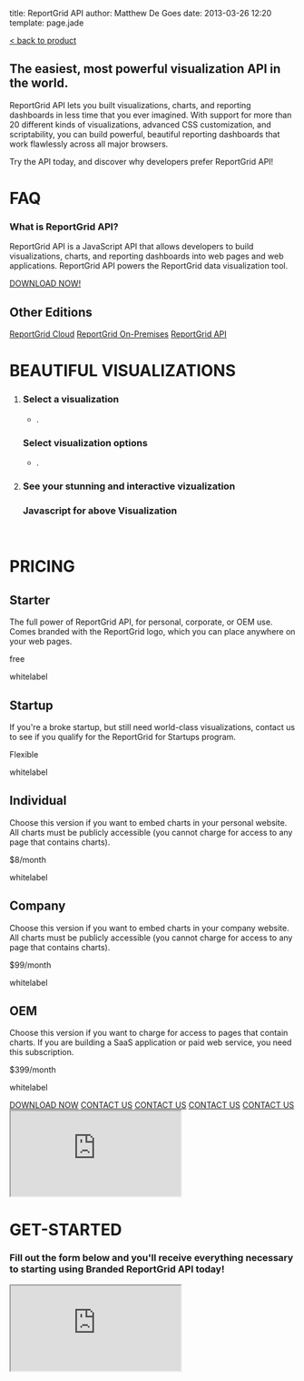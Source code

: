 title: ReportGrid API
author: Matthew De Goes
date: 2013-03-26 12:20
template: page.jade

<div id="body-links">
   <a class="static-link" href="/products/reportgrid/">&#60; back to product</a>
</div>
<div class="two-columns">
    <h2>The easiest, most powerful visualization API in the world.</h2>
    <p>ReportGrid API lets you built visualizations, charts, and reporting dashboards in less time that you ever imagined. With support for more than 20 different kinds of visualizations, advanced CSS customization, and scriptability, you can build powerful, beautiful reporting dashboards that work flawlessly across all major browsers.</p>
    <p>Try the API today, and discover why developers prefer ReportGrid API!</p>
    <h1>FAQ</h1>
    <div id="editions-faq">
        <h3>What is ReportGrid API?</h3>
        <p>ReportGrid API is a JavaScript API that allows developers to build visualizations, charts, and reporting dashboards into web pages and web applications. ReportGrid API powers the ReportGrid data visualization tool.</p>
    </div>
</div>
<div class="two-columns-end">
    <a class="medium-button red-background" href="#pricing">DOWNLOAD NOW!</a>
    <div id="body-side-resources">
        <h2>Other Editions</h2>
        <div id="editions">
            <a href="/editions/reportgrid-cloud/">ReportGrid Cloud</a>
            <a href="/editions/reportgrid-on-premises/">ReportGrid On-Premises</a>
            <a class="active" href="/editions/reportgrid-api/">ReportGrid API</a>
        </div>
    </div>
</div>
<div class="clear-left">
</div>

<div id="edition-content">
    <h1>BEAUTIFUL VISUALIZATIONS</h1>
    <div id="getting-started">
        <div class="started-details">
            <ol>
                <li>
                    <h3>Select a visualization</h3>
                    <div id="visualization-menu">
                        <ul id="samplecategories">
                            <li>.</li>
                        </ul>
                    </div>
                    <div class="clear-left">
                    </div>
                    <h3><span></span> Select visualization options</h3>
                    <div id="visualization-options">
                        <ul id="sampleoptions">
                            <li>.</li>
                        </ul>
                    </div>
                    <div class="clear-left">
                    </div>
                </li>
                <li>
                    <h3>See your stunning and interactive vizualization</h3>
                    <div id="samplevisualization" class="visualizationbox"> 
                    </div>
                    <h3>Javascript for above Visualization</h3>
                    <pre id="samplecode"> </pre>
                </li>
            </ol>
        </div>
    </div>
    <h1>PRICING</h1>
    <div id="dynamic-pricing-chart">
        <div class="pricing-chart-option">
            <h2>Starter</h2>
            <p class="description-alt">The full power of ReportGrid API, for personal, corporate, or OEM use. Comes branded with the ReportGrid logo, which you can place anywhere on your web pages.</p>
            <p class="cost">free</p>
            <p class="check-no"></p>
            <p class="point-name">whitelabel</p>
        </div>
        <div class="pricing-chart-option">
            <h2>Startup</h2>
            <p class="description-alt">If you're a broke startup, but still need world-class visualizations, contact us to see if you qualify for the ReportGrid for Startups program.</p>
            <p class="cost">Flexible</p>
            <p class="check-yes"></p>
            <p class="point-name">whitelabel</p>
        </div>
        <div class="pricing-chart-option">
            <h2>Individual</h2>
            <p class="description-alt">Choose this version if you want to embed charts in your personal website. All charts must be publicly accessible (you cannot charge for access to any page that contains charts).</p>
            <p class="cost">$8/month</p>
            <p class="check-yes"></p>
            <p class="point-name">whitelabel</p>
        </div>
        <div class="pricing-chart-option">
            <h2>Company</h2>
            <p class="description-alt">Choose this version if you want to embed charts in your company website. All charts must be publicly accessible (you cannot charge for access to any page that contains charts).</p>
            <p class="cost">$99/month</p>
            <p class="check-yes"></p>
            <p class="point-name">whitelabel</p>
        </div>
        <div class="pricing-chart-option">
            <h2>OEM</h2>
            <p class="description-alt">Choose this version if you want to charge for access to pages that contain charts. If you are building a SaaS application or paid web service, you need this subscription.</p>
            <p class="cost">$399/month</p>
            <p class="check-yes"></p>
            <p class="point-name">whitelabel</p>
        </div>
        <div class="clear-left"></div>
        </div>
    </div>
    <div id="dynamic-editions-pricing-buttons">
        <a class="red-background" href="#get-started">DOWNLOAD NOW</a>
        <a class="red-background pop-up-form" href="#">CONTACT US</a>
        <a class="red-background pop-up-form" href="#">CONTACT US</a>
        <a class="red-background pop-up-form" href="#">CONTACT US</a>
        <a class="red-background pop-up-form" href="#">CONTACT US</a>
    </div>
    <div id="pop-up-form">
        <div class="icon-close-frame">
        </div>
        <div class="form-iframe-half">
            <iframe src="http://www2.precog.com/l/17892/2013-02-13/6x1h2"></iframe>
        </div>
    </div>
    <h1 id="get-started">GET-STARTED</h1>
    <h3>Fill out the form below and you'll receive everything necessary to starting using Branded ReportGrid API today!</h3>
    <div class="form-iframe-half">
        <iframe src="http://www2.precog.com/l/17892/2012-12-07/6t1q"></iframe>
    </div>
</div>
<script src="http://api.reportgrid.com/js/reportgrid-charts.js?authCode=r59uh0XNfjFqI1M%2ByxJK33KGZ0Mm82UqEme9ShK7g12KlIHBhCZK1rFV7KdOHgZ7GAePArW%2FT4EuOgzCPCbZB%2BAGlqH7I8OeRMwxKJA5lSRO1GTNp5IkXcrS4rKVj0KT3jnc%2Fkc6gJBjzZPBwwX10Xgdg2%2B%2FKI1QnoOCVhDJ8Hg%3D"></script>
